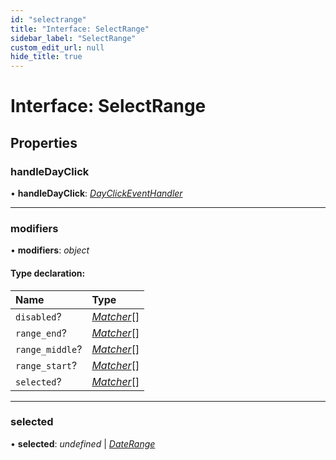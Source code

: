 ```yaml
---
id: "selectrange"
title: "Interface: SelectRange"
sidebar_label: "SelectRange"
custom_edit_url: null
hide_title: true
---
```


# Interface: SelectRange

## Properties

### handleDayClick

• **handleDayClick**: [*DayClickEventHandler*](../types/dayclickeventhandler.md)

___

### modifiers

• **modifiers**: *object*

#### Type declaration:

Name | Type |
:------ | :------ |
`disabled`? | [*Matcher*](../types/matcher.md)[] |
`range_end`? | [*Matcher*](../types/matcher.md)[] |
`range_middle`? | [*Matcher*](../types/matcher.md)[] |
`range_start`? | [*Matcher*](../types/matcher.md)[] |
`selected`? | [*Matcher*](../types/matcher.md)[] |

___

### selected

• **selected**: *undefined* \| [*DateRange*](../types/daterange.md)
